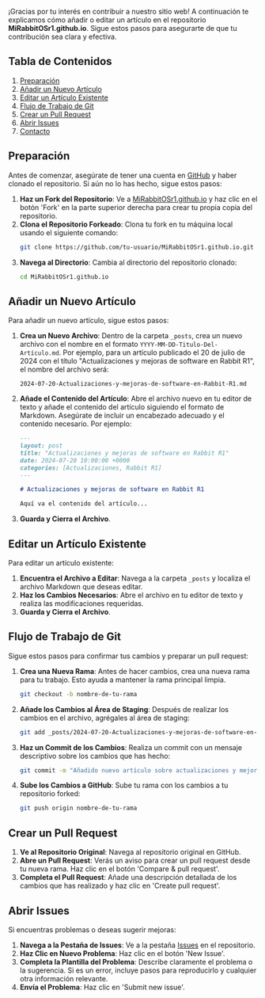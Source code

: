 ¡Gracias por tu interés en contribuir a nuestro sitio web! A continuación te explicamos cómo añadir o editar un artículo en el repositorio **MiRabbitOSr1.github.io**. Sigue estos pasos para asegurarte de que tu contribución sea clara y efectiva.

## Tabla de Contenidos
1. [Preparación](#preparación)
2. [Añadir un Nuevo Artículo](#añadir-un-nuevo-artículo)
3. [Editar un Artículo Existente](#editar-un-artículo-existente)
4. [Flujo de Trabajo de Git](#flujo-de-trabajo-de-git)
5. [Crear un Pull Request](#crear-un-pull-request)
6. [Abrir Issues](#abrir-issues)
7. [Contacto](#contacto)

## Preparación

Antes de comenzar, asegúrate de tener una cuenta en [GitHub](https://github.com) y haber clonado el repositorio. Si aún no lo has hecho, sigue estos pasos:

1. **Haz un Fork del Repositorio**: Ve a [MiRabbitOSr1.github.io](https://github.com/MiRabbitOSr1/MiRabbitOSr1.github.io) y haz clic en el botón 'Fork' en la parte superior derecha para crear tu propia copia del repositorio.
2. **Clona el Repositorio Forkeado**: Clona tu fork en tu máquina local usando el siguiente comando:
    ```sh
    git clone https://github.com/tu-usuario/MiRabbitOSr1.github.io.git
    ```
3. **Navega al Directorio**: Cambia al directorio del repositorio clonado:
    ```sh
    cd MiRabbitOSr1.github.io
    ```

## Añadir un Nuevo Artículo

Para añadir un nuevo artículo, sigue estos pasos:

1. **Crea un Nuevo Archivo**: Dentro de la carpeta `_posts`, crea un nuevo archivo con el nombre en el formato `YYYY-MM-DD-Titulo-Del-Artículo.md`. Por ejemplo, para un artículo publicado el 20 de julio de 2024 con el título "Actualizaciones y mejoras de software en Rabbit R1", el nombre del archivo será:
    ```plaintext
    2024-07-20-Actualizaciones-y-mejoras-de-software-en-Rabbit-R1.md
    ```

2. **Añade el Contenido del Artículo**: Abre el archivo nuevo en tu editor de texto y añade el contenido del artículo siguiendo el formato de Markdown. Asegúrate de incluir un encabezado adecuado y el contenido necesario. Por ejemplo:
    ```markdown
    ---
    layout: post
    title: "Actualizaciones y mejoras de software en Rabbit R1"
    date: 2024-07-20 10:00:00 +0000
    categories: [Actualizaciones, Rabbit R1]
    ---

    # Actualizaciones y mejoras de software en Rabbit R1

    Aquí va el contenido del artículo...
    ```

3. **Guarda y Cierra el Archivo**.

## Editar un Artículo Existente

Para editar un artículo existente:

1. **Encuentra el Archivo a Editar**: Navega a la carpeta `_posts` y localiza el archivo Markdown que deseas editar.
2. **Haz los Cambios Necesarios**: Abre el archivo en tu editor de texto y realiza las modificaciones requeridas.
3. **Guarda y Cierra el Archivo**.

## Flujo de Trabajo de Git

Sigue estos pasos para confirmar tus cambios y preparar un pull request:

1. **Crea una Nueva Rama**: Antes de hacer cambios, crea una nueva rama para tu trabajo. Esto ayuda a mantener la rama principal limpia.
    ```sh
    git checkout -b nombre-de-tu-rama
    ```
   
2. **Añade los Cambios al Área de Staging**: Después de realizar los cambios en el archivo, agrégales al área de staging:
    ```sh
    git add _posts/2024-07-20-Actualizaciones-y-mejoras-de-software-en-Rabbit-R1.md
    ```
   
3. **Haz un Commit de los Cambios**: Realiza un commit con un mensaje descriptivo sobre los cambios que has hecho:
    ```sh
    git commit -m "Añadido nuevo artículo sobre actualizaciones y mejoras en Rabbit R1"
    ```

4. **Sube los Cambios a GitHub**: Sube tu rama con los cambios a tu repositorio forked:
    ```sh
    git push origin nombre-de-tu-rama
    ```

## Crear un Pull Request

1. **Ve al Repositorio Original**: Navega al repositorio original en GitHub.
2. **Abre un Pull Request**: Verás un aviso para crear un pull request desde tu nueva rama. Haz clic en el botón 'Compare & pull request'.
3. **Completa el Pull Request**: Añade una descripción detallada de los cambios que has realizado y haz clic en 'Create pull request'.

## Abrir Issues

Si encuentras problemas o deseas sugerir mejoras:

1. **Navega a la Pestaña de Issues**: Ve a la pestaña [Issues](https://github.com/MiRabbitOSr1/MiRabbitOSr1.github.io/issues) en el repositorio.
2. **Haz Clic en Nuevo Problema**: Haz clic en el botón 'New Issue'.
3. **Completa la Plantilla del Problema**: Describe claramente el problema o la sugerencia. Si es un error, incluye pasos para reproducirlo y cualquier otra información relevante.
4. **Envía el Problema**: Haz clic en 'Submit new issue'.

